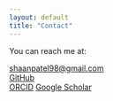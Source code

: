 ```yaml
---
layout: default
title: "Contact"
---
```


You can reach me at:

[shaanpatel98@gmail.com](mailto:shaanpatel98@gmail.com)  
[GitHub](https://github.com/shaandpatel)  
[ORCID]([https://orcid.org/0000-0003-3920-7853](https://orcid.org/0000-0003-3920-7853))  
[Google Scholar](https://scholar.google.com/citations?user=g4c08moAAAAJ&hl=en&oi=ao)
